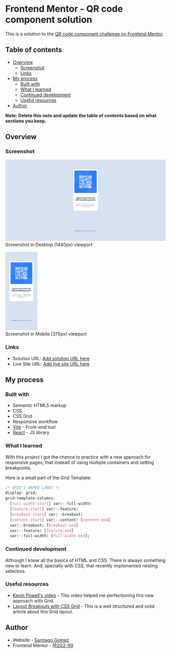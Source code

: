 # Frontend Mentor - QR code component solution

This is a solution to the [QR code component challenge on Frontend Mentor](https://www.frontendmentor.io/challenges/qr-code-component-iux_sIO_H).

## Table of contents

- [Overview](#overview)
  - [Screenshot](#screenshot)
  - [Links](#links)
- [My process](#my-process)
  - [Built with](#built-with)
  - [What I learned](#what-i-learned)
  - [Continued development](#continued-development)
  - [Useful resources](#useful-resources)
- [Author](#author)

**Note: Delete this note and update the table of contents based on what sections you keep.**

## Overview

### Screenshot

![](./src/assets/page-screenshot.png)
Screenshot in Desktop (1440px) viewport

<img src="./src/assets/sm-page-screenshot.png" width="20%">
<br/>
Screenshot in Mobile (375px) viewport

### Links

- Solution URL: [Add solution URL here](https://your-solution-url.com)
- Live Site URL: [Add live site URL here](https://your-live-site-url.com)

## My process

### Built with

- Semantic HTML5 markup
- CSS
- CSS Grid
- Responsive workflow
- [Vite](https://vitejs.dev/) - Front-end tool
- [React](https://reactjs.org/) - JS library

### What I learned

With this project I got the chance to practice with a new approach for responsive pages, that instead of using multiple containers and setting breakpoints.

Here is a small part of the Grid Template:

```css
/* GRID'S NAMED LINES */
display: grid;
grid-template-columns:
  [full-width-start] var(--full-width)
  [feature-start] var(--feature)
  [breakout-start] var(--breakout)
  [content-start] var(--content) [content-end]
  var(--breakout) [breakout-end]
  var(--feature) [feature-end]
  var(--full-width) [full-width-end];
```

### Continued development

Although I know all the basics of HTML and CSS. There is always something new to learn. And, specially with CSS, that recently implemented nesting selectors.

### Useful resources

- [Kevin Powell's video](https://www.youtube.com/watch?v=c13gpBrnGEw) - This video helped me perfectioning this new approach with Grid.
- [Layout Breakouts with CSS Grid](https://ryanmulligan.dev/blog/layout-breakouts/) - This is a well structured and solid article about this Grid layout.

## Author

- Website - [Santiago Gomez](https://santiago-gomez.netlify.app/)
- Frontend Mentor - [@2G2-99](https://www.frontendmentor.io/profile/2G2-99)

